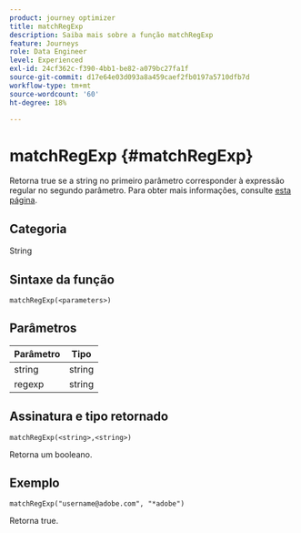 ```yaml
---
product: journey optimizer
title: matchRegExp
description: Saiba mais sobre a função matchRegExp
feature: Journeys
role: Data Engineer
level: Experienced
exl-id: 24cf362c-f390-4bb1-be82-a079bc27fa1f
source-git-commit: d17e64e03d093a8a459caef2fb0197a5710dfb7d
workflow-type: tm+mt
source-wordcount: '60'
ht-degree: 18%

---
```


# matchRegExp {#matchRegExp}

Retorna true se a string no primeiro parâmetro corresponder à expressão regular no segundo parâmetro. Para obter mais informações, consulte [esta página](https://docs.oracle.com/javase/7/docs/api/java/util/regex/Pattern.html).

## Categoria

String

## Sintaxe da função

`matchRegExp(<parameters>)`

## Parâmetros

| Parâmetro | Tipo |
|--- |--- |
| string | string |
| regexp | string |

## Assinatura e tipo retornado

`matchRegExp(<string>,<string>)`

Retorna um booleano.

## Exemplo

`matchRegExp("username@adobe.com", "*adobe")`

Retorna true.

